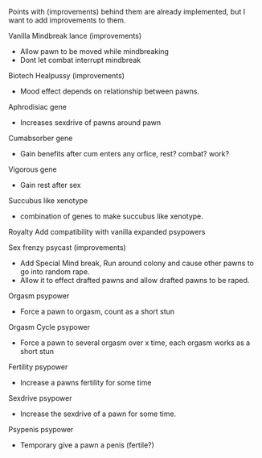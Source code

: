 Points with (improvements) behind them are already implemented, but I want to add improvements to them.

Vanilla
Mindbreak lance (improvements)
- Allow pawn to be moved while mindbreaking
- Dont let combat interrupt mindbreak


Biotech
Healpussy (improvements)
- Mood effect depends on relationship between pawns.

Aphrodisiac gene
- Increases sexdrive of pawns around pawn 

Cumabsorber gene
- Gain benefits after cum enters any orfice, rest? combat? work?

Vigorous gene
- Gain rest after sex

Succubus like xenotype
- combination of genes to make succubus like xenotype.

Royalty
Add compatibility with vanilla expanded psypowers

Sex frenzy psycast (improvements)
- Add Special Mind break, Run around colony and cause other pawns to go into random rape.
- Allow it to effect drafted pawns and allow drafted pawns to be raped.

Orgasm psypower 
- Force a pawn to orgasm, count as a short stun

Orgasm Cycle psypower 
- Force a pawn to several orgasm over x time, each orgasm works as a short stun

Fertility psypower 
- Increase a pawns fertility for some time

Sexdrive psypower
- Increase the sexdrive of a pawn for some time.

 Psypenis psypower
 - Temporary give a pawn a penis (fertile?)
